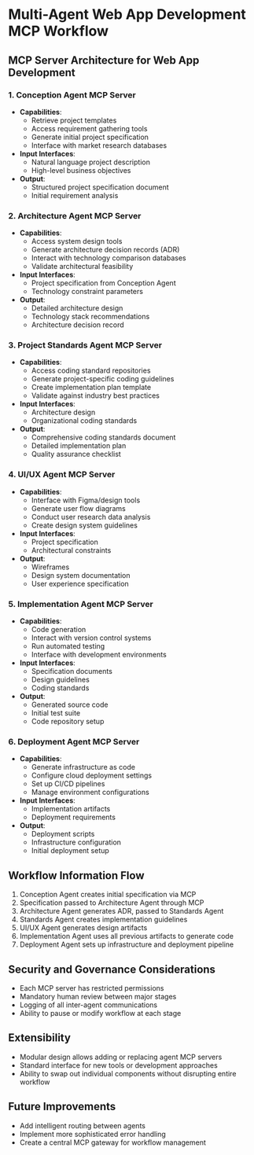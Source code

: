 # Multi-Agent Web App Development MCP Workflow

## MCP Server Architecture for Web App Development

### 1. Conception Agent MCP Server
- **Capabilities**:
  * Retrieve project templates
  * Access requirement gathering tools
  * Generate initial project specification
  * Interface with market research databases
- **Input Interfaces**:
  * Natural language project description
  * High-level business objectives
- **Output**:
  * Structured project specification document
  * Initial requirement analysis

### 2. Architecture Agent MCP Server
- **Capabilities**:
  * Access system design tools
  * Generate architecture decision records (ADR)
  * Interact with technology comparison databases
  * Validate architectural feasibility
- **Input Interfaces**:
  * Project specification from Conception Agent
  * Technology constraint parameters
- **Output**:
  * Detailed architecture design
  * Technology stack recommendations
  * Architecture decision record

### 3. Project Standards Agent MCP Server
- **Capabilities**:
  * Access coding standard repositories
  * Generate project-specific coding guidelines
  * Create implementation plan template
  * Validate against industry best practices
- **Input Interfaces**:
  * Architecture design
  * Organizational coding standards
- **Output**:
  * Comprehensive coding standards document
  * Detailed implementation plan
  * Quality assurance checklist

### 4. UI/UX Agent MCP Server
- **Capabilities**:
  * Interface with Figma/design tools
  * Generate user flow diagrams
  * Conduct user research data analysis
  * Create design system guidelines
- **Input Interfaces**:
  * Project specification
  * Architectural constraints
- **Output**:
  * Wireframes
  * Design system documentation
  * User experience specification

### 5. Implementation Agent MCP Server
- **Capabilities**:
  * Code generation
  * Interact with version control systems
  * Run automated testing
  * Interface with development environments
- **Input Interfaces**:
  * Specification documents
  * Design guidelines
  * Coding standards
- **Output**:
  * Generated source code
  * Initial test suite
  * Code repository setup

### 6. Deployment Agent MCP Server
- **Capabilities**:
  * Generate infrastructure as code
  * Configure cloud deployment settings
  * Set up CI/CD pipelines
  * Manage environment configurations
- **Input Interfaces**:
  * Implementation artifacts
  * Deployment requirements
- **Output**:
  * Deployment scripts
  * Infrastructure configuration
  * Initial deployment setup

## Workflow Information Flow
1. Conception Agent creates initial specification via MCP
2. Specification passed to Architecture Agent through MCP
3. Architecture Agent generates ADR, passed to Standards Agent
4. Standards Agent creates implementation guidelines
5. UI/UX Agent generates design artifacts
6. Implementation Agent uses all previous artifacts to generate code
7. Deployment Agent sets up infrastructure and deployment pipeline

## Security and Governance Considerations
- Each MCP server has restricted permissions
- Mandatory human review between major stages
- Logging of all inter-agent communications
- Ability to pause or modify workflow at each stage

## Extensibility
- Modular design allows adding or replacing agent MCP servers
- Standard interface for new tools or development approaches
- Ability to swap out individual components without disrupting entire workflow

## Future Improvements
- Add intelligent routing between agents
- Implement more sophisticated error handling
- Create a central MCP gateway for workflow management
